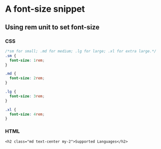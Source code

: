 # A font-size snippet

## Using rem unit to set font-size

### CSS

```css
/*sm for small; .md for medium; .lg for large; .xl for extra large.*/
.sm {
  font-size: 1rem;
}

.md {
  font-size: 2rem;
}

.lg {
  font-size: 3rem;
}

.xl {
  font-size: 4rem;
}
```

### HTML

`<h2 class="md text-center my-2">Supported Languages</h2>`
